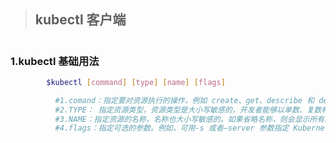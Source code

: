 <!--
 * @Author: your name
 * @Date: 2021-05-31 10:50:07
 * @LastEditTime: 2021-05-31 10:53:13
 * @LastEditors: Please set LastEditors
 * @Description: In User Settings Edit
 * @FilePath: /01-good/use/08. Kubernetes/005.kubectl 概述.md
-->

> ## kubectl 客户端

#

### 1.kubectl 基础用法

```bash
        $kubectl [command] [type] [name] [flags]

          #1.comand：指定要对资源执行的操作，例如 create、get、describe 和 delete
          #2.TYPE： 指定资源类型，资源类型是大小写敏感的，开发者能够以单数、复数和缩略的 形式。
          #3.NAME：指定资源的名称，名称也大小写敏感的。如果省略名称，则会显示所有的资源.
          #4.flags：指定可选的参数。例如，可用-s 或者–server 参数指定 Kubernetes API server 的地址和端口。
```
